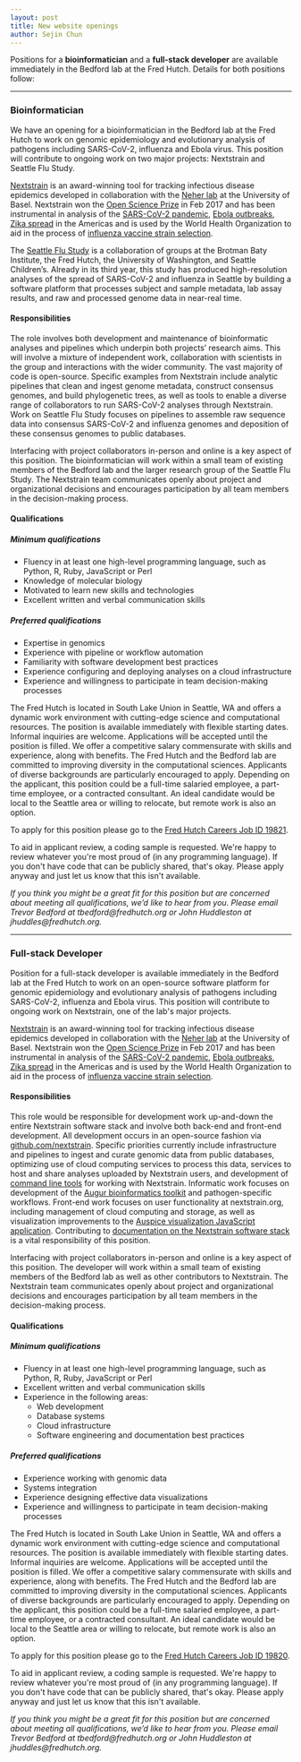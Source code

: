 ```yaml
---
layout: post
title: New website openings
author: Sejin Chun
---
```


Positions for a __bioinformatician__ and a __full-stack developer__ are available immediately in the Bedford lab at the Fred Hutch. Details for both positions follow:

-----------------------------------------

### Bioinformatician

We have an opening for a bioinformatician in the Bedford lab at the Fred Hutch to work on genomic epidemiology and evolutionary analysis of pathogens including SARS-CoV-2, influenza and Ebola virus. This position will contribute to ongoing work on two major projects: Nextstrain and Seattle Flu Study.

[Nextstrain](https://nextstrain.org) is an award-winning tool for tracking infectious disease epidemics developed in collaboration with the [Neher lab](https://neherlab.org) at the University of Basel. Nextstrain won the [Open Science Prize](https://www.nih.gov/news-events/news-releases/open-science-prize-announces-epidemic-tracking-tool-grand-prize-winner) in Feb 2017 and has been instrumental in analysis of the [SARS-CoV-2 pandemic](https://nextstrain.org/sars-cov-2), [Ebola outbreaks](https://nextstrain.org/community/inrb-drc/ebola-nord-kivu), [Zika spread](https://nextstrain.org/zika/) in the Americas and is used by the World Health Organization to aid in the process of [influenza vaccine strain selection](https://nextstrain.org/flu/).

The [Seattle Flu Study](https://seattleflu.org/) is a collaboration of groups at the Brotman Baty Institute, the Fred Hutch, the University of Washington, and Seattle Children’s. Already in its third year, this study has produced high-resolution analyses of the spread of SARS-CoV-2 and influenza in Seattle by building a software platform that processes subject and sample metadata, lab assay results, and raw and processed genome data in near-real time.

#### Responsibilities

The role involves both development and maintenance of bioinformatic analyses and pipelines which underpin both projects’ research aims. This will involve a mixture of independent work, collaboration with scientists in the group and interactions with the wider community. The vast majority of code is open-source. Specific examples from Nextstrain include analytic pipelines that clean and ingest genome metadata, construct consensus genomes, and build phylogenetic trees, as well as tools to enable a diverse range of collaborators to run SARS-CoV-2 analyses through Nextstrain. Work on Seattle Flu Study focuses on pipelines to assemble raw sequence data into consensus SARS-CoV-2 and influenza genomes and deposition of these consensus genomes to public databases.

Interfacing with project collaborators in-person and online is a key aspect of this position. The bioinformatician will work within a small team of existing members of the Bedford lab and the larger research group of the Seattle Flu Study. The Nextstrain team communicates openly about project and organizational decisions and encourages participation by all team members in the decision-making process.

#### Qualifications

##### Minimum qualifications

- Fluency in at least one high-level programming language, such as Python, R, Ruby, JavaScript or Perl
- Knowledge of molecular biology
- Motivated to learn new skills and technologies
- Excellent written and verbal communication skills

##### Preferred qualifications

- Expertise in genomics
- Experience with pipeline or workflow automation
- Familiarity with software development best practices
- Experience configuring and deploying analyses on a cloud infrastructure
- Experience and willingness to participate in team decision-making processes

The Fred Hutch is located in South Lake Union in Seattle, WA and offers a dynamic work environment with cutting-edge science and computational resources. The position is available immediately with flexible starting dates. Informal inquiries are welcome. Applications will be accepted until the position is filled. We offer a competitive salary commensurate with skills and experience, along with benefits. The Fred Hutch and the Bedford lab are committed to improving diversity in the computational sciences. Applicants of diverse backgrounds are particularly encouraged to apply. Depending on the applicant, this position could be a full-time salaried employee, a part-time employee, or a contracted consultant. An ideal candidate would be local to the Seattle area or willing to relocate, but remote work is also an option.

To apply for this position please go to the [Fred Hutch Careers Job ID 19821](https://careers-fhcrc.icims.com/jobs/19821/job).

To aid in applicant review, a coding sample is requested. We're happy to review whatever you're most proud of (in any programming language). If you don't have code that can be publicly shared, that's okay. Please apply anyway and just let us know that this isn't available.

_If you think you might be a great fit for this position but are concerned about meeting all qualifications, we’d like to hear from you. Please email Trevor Bedford at tbedford<span style="display:none">obfuscate</span>@fredhutch.org or John Huddleston at jhuddles<span style="display:none">obfuscate</span>@fredhutch.org._

-----------------------------------------

### Full-stack Developer

Position for a full-stack developer is available immediately in the Bedford lab at the Fred Hutch to work on an open-source software platform for genomic epidemiology and evolutionary analysis of pathogens including SARS-CoV-2, influenza and Ebola virus. This position will contribute to ongoing work on Nextstrain, one of the lab's major projects.

[Nextstrain](https://nextstrain.org) is an award-winning tool for tracking infectious disease epidemics developed in collaboration with the [Neher lab](https://neherlab.org) at the University of Basel. Nextstrain won the [Open Science Prize](https://www.nih.gov/news-events/news-releases/open-science-prize-announces-epidemic-tracking-tool-grand-prize-winner) in Feb 2017 and has been instrumental in analysis of the [SARS-CoV-2 pandemic](https://nextstrain.org/sars-cov-2), [Ebola outbreaks](https://nextstrain.org/community/inrb-drc/ebola-nord-kivu), [Zika spread](https://nextstrain.org/zika/) in the Americas and is used by the World Health Organization to aid in the process of [influenza vaccine strain selection](https://nextstrain.org/flu/).

#### Responsibilities

This role would be responsible for development work up-and-down the entire Nextstrain software stack and involve both back-end and front-end development. All development occurs in an open-source fashion via [github.com/nextstrain](https://github.com/nextstrain). Specific priorities currently include infrastructure and pipelines to ingest and curate genomic data from public databases, optimizing use of cloud computing services to process this data, services to host and share analyses uploaded by Nextstrain users, and development of [command line tools](https://docs.nextstrain.org/projects/cli/en/latest/) for working with Nextstrain. Informatic work focuses on development of the [Augur bioinformatics toolkit](https://github.com/nextstrain/augur) and pathogen-specific workflows. Front-end work focuses on user functionality at nextstrain.org, including management of cloud computing and storage, as well as visualization improvements to the [Auspice visualization JavaScript application](https://github.com/nextstrain/auspice). Contributing to [documentation on the Nextstrain software stack](https://docs.nextstrain.org/en/latest/) is a vital responsibility of this position.

Interfacing with project collaborators in-person and online is a key aspect of this position. The developer will work within a small team of existing members of the Bedford lab as well as other contributors to Nextstrain. The Nextstrain team communicates openly about project and organizational decisions and encourages participation by all team members in the decision-making process.

#### Qualifications

##### Minimum qualifications

- Fluency in at least one high-level programming language, such as Python, R, Ruby, JavaScript or Perl
- Excellent written and verbal communication skills
- Experience in the following areas:
  - Web development
  - Database systems
  - Cloud infrastructure
  - Software engineering and documentation best practices

##### Preferred qualifications

- Experience working with genomic data
- Systems integration
- Experience designing effective data visualizations
- Experience and willingness to participate in team decision-making processes

The Fred Hutch is located in South Lake Union in Seattle, WA and offers a dynamic work environment with cutting-edge science and computational resources. The position is available immediately with flexible starting dates. Informal inquiries are welcome. Applications will be accepted until the position is filled. We offer a competitive salary commensurate with skills and experience, along with benefits. The Fred Hutch and the Bedford lab are committed to improving diversity in the computational sciences. Applicants of diverse backgrounds are particularly encouraged to apply. Depending on the applicant, this position could be a full-time salaried employee, a part-time employee, or a contracted consultant. An ideal candidate would be local to the Seattle area or willing to relocate, but remote work is also an option.

To apply for this position please go to the [Fred Hutch Careers Job ID 19820](https://careers-fhcrc.icims.com/jobs/19820/job).

To aid in applicant review, a coding sample is requested. We're happy to review whatever you're most proud of (in any programming language). If you don't have code that can be publicly shared, that's okay. Please apply anyway and just let us know that this isn't available.

_If you think you might be a great fit for this position but are concerned about meeting all qualifications, we’d like to hear from you. Please email Trevor Bedford at tbedford<span style="display:none">obfuscate</span>@fredhutch.org or John Huddleston at jhuddles<span style="display:none">obfuscate</span>@fredhutch.org._
